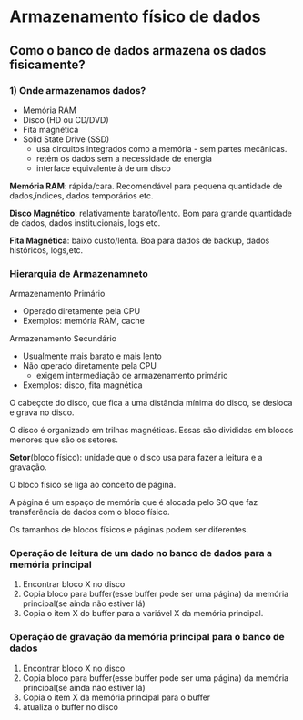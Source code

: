 # Armazenamento físico de dados

## Como o banco de dados armazena os dados fisicamente? 

### 1) Onde armazenamos dados? 

- Memória RAM
- Disco (HD ou CD/DVD)
- Fita magnética
- Solid State Drive (SSD) 
  - usa circuitos integrados como a memória - sem partes
mecânicas.
  - retém os dados sem a necessidade de energia
  - interface equivalente à de um disco

**Memória RAM**: rápida/cara. Recomendável para pequena
quantidade de dados,índices, dados temporários etc. 

**Disco Magnético**: relativamente barato/lento. Bom para
grande quantidade de dados, dados institucionais, logs
etc. 

**Fita Magnética**: baixo custo/lenta. Boa para dados de 
backup, dados históricos, logs,etc. <br>

### Hierarquia de Armazenamneto

Armazenamento Primário 
- Operado diretamente pela CPU 
- Exemplos: memória RAM, cache

Armazenamento Secundário 
- Usualmente mais barato e mais lento 
- Não operado diretamente pela CPU 
  - exigem intermediação de armazenamento primário
- Exemplos: disco, fita magnética

O cabeçote do disco, que fica a uma distância mínima do disco, se desloca e grava no disco.

O disco é organizado em trilhas magnéticas. Essas são divididas em blocos menores que são os setores. 

**Setor**(bloco físico): unidade que o disco usa para fazer a leitura e a gravação. 

O bloco físico se liga ao conceito de página.

A página é um espaço de memória que é alocada pelo SO que faz transferência de dados com o bloco físico. 

Os tamanhos de blocos físicos e páginas podem ser diferentes. <br>

### Operação de leitura de um dado no banco de dados para a memória principal 

1) Encontrar bloco X no disco
2) Copia bloco para buffer(esse buffer pode ser uma página)
da memória principal(se ainda não estiver lá) 
3) Copia o item X do buffer para a variável X da memória
principal. 

### Operação de gravação da memória principal para o banco de dados

1) Encontrar bloco X no disco
2) Copia bloco para buffer(esse buffer pode ser uma página) da memória principal(se ainda não estiver lá) 
3) Copia o item X da memória principal para o buffer
4) atualiza o buffer no disco 
